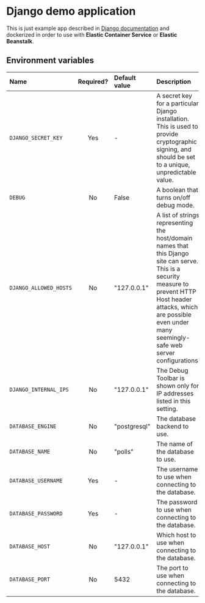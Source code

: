 # Django demo application

This is just example app described in [Django documentation](https://docs.djangoproject.com/en/5.2/intro/tutorial01/) and dockerized in order to use with **Elastic Container Service** or **Elastic Beanstalk**.

## Environment variables

| Name                   | Required? | Default value | Description                                                                                                                                                                                                                        |
| :--------------------- | :-------: | :------------ | :--------------------------------------------------------------------------------------------------------------------------------------------------------------------------------------------------------------------------------- |
| `DJANGO_SECRET_KEY`    |    Yes    | -             | A secret key for a particular Django installation. This is used to provide cryptographic signing, and should be set to a unique, unpredictable value.                                                                              |
| `DEBUG`                |    No     | False         | A boolean that turns on/off debug mode.                                                                                                                                                                                            |
| `DJANGO_ALLOWED_HOSTS` |    No     | "127.0.0.1"   | A list of strings representing the host/domain names that this Django site can serve. This is a security measure to prevent HTTP Host header attacks, which are possible even under many seemingly-safe web server configurations. |
| `DJANGO_INTERNAL_IPS`  |    No     | "127.0.0.1"   | The Debug Toolbar is shown only for IP addresses listed in this setting.                                                                                                                                                           |
| `DATABASE_ENGINE`      |    No     | "postgresql"  | The database backend to use.                                                                                                                                                                                                       |
| `DATABASE_NAME`        |    No     | "polls"       | The name of the database to use.                                                                                                                                                                                                   |
| `DATABASE_USERNAME`    |    Yes    | -             | The username to use when connecting to the database.                                                                                                                                                                               |
| `DATABASE_PASSWORD`    |    Yes    | -             | The password to use when connecting to the database.                                                                                                                                                                               |
| `DATABASE_HOST`        |    No     | "127.0.0.1"   | Which host to use when connecting to the database.                                                                                                                                                                                 |
| `DATABASE_PORT`        |    No     | 5432          | The port to use when connecting to the database.                                                                                                                                                                                   |


